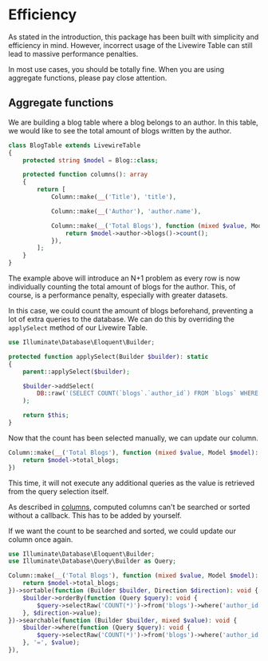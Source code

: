 # Efficiency

As stated in the introduction, this package has been built with simplicity and efficiency in mind. However, incorrect
usage of the Livewire Table can still lead to massive performance penalties.

In most use cases, you should be totally fine. When you are using aggregate functions, please pay close attention.

## Aggregate functions

We are building a blog table where a blog belongs to an author. In this table, we would like to see the total amount of
blogs written by the author.

```php
class BlogTable extends LivewireTable
{
    protected string $model = Blog::class;

    protected function columns(): array
    {
        return [
            Column::make(__('Title'), 'title'),

            Column::make(__('Author'), 'author.name'),

            Column::make(__('Total Blogs'), function (mixed $value, Model $model): int {
                return $model->author->blogs()->count();
            }),
        ];
    }
}
```

The example above will introduce an N+1 problem as every row is now individually counting the total amount of blogs for
the author. This, of course, is a performance penalty, especially with greater datasets.

In this case, we could count the amount of blogs beforehand, preventing a lot of extra queries to the database. We can
do this by overriding the `applySelect` method of our Livewire Table.

```php
use Illuminate\Database\Eloquent\Builder;

protected function applySelect(Builder $builder): static
{
    parent::applySelect($builder);

    $builder->addSelect(
        DB::raw('(SELECT COUNT(`blogs`.`author_id`) FROM `blogs` WHERE `blogs`.`author_id` = `author`.`id` GROUP BY `blogs`.`author_id`) AS total_blogs')
    );

    return $this;
}
```

Now that the count has been selected manually, we can update our column.

```php
Column::make(__('Total Blogs'), function (mixed $value, Model $model): int {
    return $model->total_blogs;
})
```

This time, it will not execute any additional queries as the value is retrieved from the query selection itself.

As described in [columns](/usage/columns#computed), computed columns can't be searched or sorted without a callback.
This has to be added by yourself.

If we want the count to be searched and sorted, we could update our column once again.

```php
use Illuminate\Database\Eloquent\Builder;
use Illuminate\Database\Query\Builder as Query;

Column::make(__('Total Blogs'), function (mixed $value, Model $model): int {
    return $model->total_blogs;
})->sortable(function (Builder $builder, Direction $direction): void {
    $builder->orderBy(function (Query $query): void {
        $query->selectRaw('COUNT(*)')->from('blogs')->where('author_id', '=', DB::raw('author.id'));
    }, $direction->value);
})->searchable(function (Builder $builder, mixed $value): void {
    $builder->where(function (Query $query): void {
        $query->selectRaw('COUNT(*)')->from('blogs')->where('author_id', '=', DB::raw('author.id'));
    }, '=', $value);
}),
```
